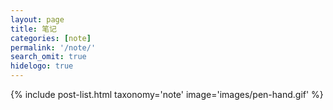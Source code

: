```yaml
---
layout: page
title: 笔记
categories: [note]
permalink: '/note/'
search_omit: true
hidelogo: true
---
```

{% include post-list.html taxonomy='note' image='images/pen-hand.gif' %}
